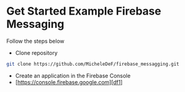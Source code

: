 # Get Started Example Firebase Messaging

Follow the steps below

- Clone repository

```sh
git clone https://github.com/MicheleDeF/firebase_messagging.git
```
- Create an application in the Firebase Console
- [https://console.firebase.google.com][df1]





 [df1]: <https://console.firebase.google.com/>
